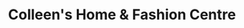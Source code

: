 ---
title: "Colleen's Home & Fashion Centre"
url: /gabriola/colleens-home-and-fashion-centre/
shop: general
---